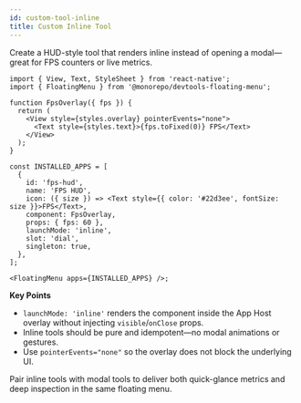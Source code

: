 ```yaml
---
id: custom-tool-inline
title: Custom Inline Tool
---
```


Create a HUD-style tool that renders inline instead of opening a modal—great for FPS counters or live metrics.

[//]: # 'Example'
```tsx
import { View, Text, StyleSheet } from 'react-native';
import { FloatingMenu } from '@monorepo/devtools-floating-menu';

function FpsOverlay({ fps }) {
  return (
    <View style={styles.overlay} pointerEvents="none">
      <Text style={styles.text}>{fps.toFixed(0)} FPS</Text>
    </View>
  );
}

const INSTALLED_APPS = [
  {
    id: 'fps-hud',
    name: 'FPS HUD',
    icon: ({ size }) => <Text style={{ color: '#22d3ee', fontSize: size }}>FPS</Text>,
    component: FpsOverlay,
    props: { fps: 60 },
    launchMode: 'inline',
    slot: 'dial',
    singleton: true,
  },
];

<FloatingMenu apps={INSTALLED_APPS} />;
```
[//]: # 'Example'

**Key Points**

- `launchMode: 'inline'` renders the component inside the App Host overlay without injecting `visible`/`onClose` props.
- Inline tools should be pure and idempotent—no modal animations or gestures.
- Use `pointerEvents="none"` so the overlay does not block the underlying UI.

Pair inline tools with modal tools to deliver both quick-glance metrics and deep inspection in the same floating menu.
